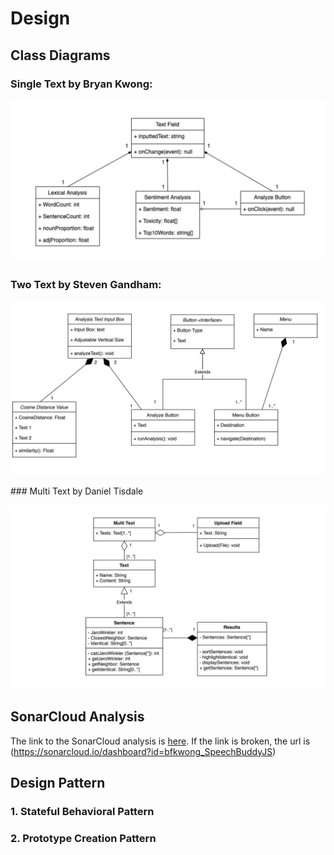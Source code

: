 # Design 

## Class Diagrams 

### Single Text by Bryan Kwong:
<p align="center">
  <img src="/src/Images/SingleTextCD.jpg" alt="SingleTextCD">

### Two Text by Steven Gandham: 
<p align="center">
  <img src="/src/Images/TwoTextCD.jpg" alt="TwoTextCD">
</p>
### Multi Text by Daniel Tisdale 
<p align="center">
  <img src="/src/Images/MultiTextCD.jpg" alt="TwoTextCD">
</p>

## SonarCloud Analysis

The link to the SonarCloud analysis is [here](https://sonarcloud.io/dashboard?id=bfkwong_SpeechBuddyJS). If the link is broken, the url is (https://sonarcloud.io/dashboard?id=bfkwong_SpeechBuddyJS)

## Design Pattern 

### 1. Stateful Behavioral Pattern 

### 2. Prototype Creation Pattern
